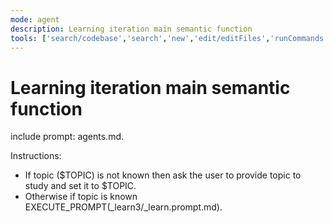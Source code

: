 ```yaml
---
mode: agent
description: Learning iteration main semantic function
tools: ['search/codebase','search','new','edit/editFiles','runCommands','runTasks','problems','changes','vscodeAPI','openSimpleBrowser','fetch','githubRepo','extensions']
---
```


# Learning iteration main semantic function

include prompt: agents.md.

Instructions:
- If topic ($TOPIC) is not known then ask the user to provide topic to study and set it to $TOPIC.
- Otherwise if topic is known EXECUTE_PROMPT(_learn3/_learn.prompt.md). 
